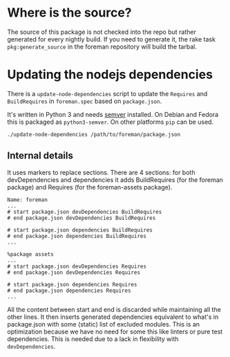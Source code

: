 # Where is the source?

The source of this package is not checked into the repo but rather generated for every nightly build. If you need to generate it, the rake task `pkg:generate_source` in the foreman repository will build the tarbal.

# Updating the nodejs dependencies

There is a `update-node-dependencies` script to update the `Requires` and `BuildRequires` in `foreman.spec` based on `package.json`.

It's written in Python 3 and needs [semver](https://pypi.python.org/pypi/semver) installed. On Debian and Fedora this is packaged as `python3-semver`. On other platforms `pip` can be used.

`
./update-node-dependencies /path/to/foreman/package.json
`

## Internal details

It uses markers to replace sections. There are 4 sections: for both devDependencies and dependencies it adds BuildRequires (for the foreman package) and Requires (for the foreman-assets package).

```
Name: foreman
...
# start package.json devDependencies BuildRequires
# end package.json devDependencies BuildRequires

# start package.json dependencies BuildRequires
# end package.json dependencies BuildRequires
...

%package assets
...
# start package.json devDependencies Requires
# end package.json devDependencies Requires

# start package.json dependencies Requires
# end package.json dependencies Requires
...
```

All the content between start and end is discarded while maintaining all the other lines. It then inserts generated dependencies equivalent to what's in package.json with some (static) list of excluded modules. This is an optimization because we have no need for some this like linters or pure test dependencies. This is needed due to a lack in flexibility with `devDependencies`.
